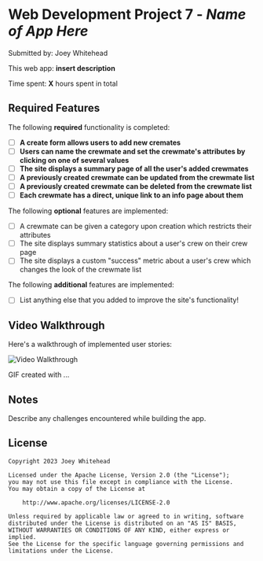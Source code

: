 # Web Development Project 7 - *Name of App Here*

Submitted by: Joey Whitehead

This web app: **insert description**

Time spent: **X** hours spent in total

## Required Features

The following **required** functionality is completed:

- [ ] **A create form allows users to add new cremates**
- [ ] **Users can name the crewmate and set the crewmate's attributes by clicking on one of several values**
- [ ] **The site displays a summary page of all the user's added crewmates**
- [ ] **A previously created crewmate can be updated from the crewmate list**
- [ ] **A previously created crewmate can be deleted from the crewmate list**
- [ ] **Each crewmate has a direct, unique link to an info page about them**

The following **optional** features are implemented:

- [ ] A crewmate can be given a category upon creation which restricts their attributes
- [ ] The site displays summary statistics about a user's crew on their crew page 
- [ ] The site displays a custom "success" metric about a user's crew which changes the look of the crewmate list

The following **additional** features are implemented:

* [ ] List anything else that you added to improve the site's functionality!

## Video Walkthrough

Here's a walkthrough of implemented user stories:

<img src='http://i.imgur.com/link/to/your/gif/file.gif' title='Video Walkthrough' width='' alt='Video Walkthrough' />

<!-- Replace this with whatever GIF tool you used! -->
GIF created with ...  

## Notes

Describe any challenges encountered while building the app.

## License

    Copyright 2023 Joey Whitehead

    Licensed under the Apache License, Version 2.0 (the "License");
    you may not use this file except in compliance with the License.
    You may obtain a copy of the License at

        http://www.apache.org/licenses/LICENSE-2.0

    Unless required by applicable law or agreed to in writing, software
    distributed under the License is distributed on an "AS IS" BASIS,
    WITHOUT WARRANTIES OR CONDITIONS OF ANY KIND, either express or implied.
    See the License for the specific language governing permissions and
    limitations under the License.